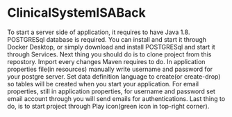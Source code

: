 # ClinicalSystemISABack

To start a server side of application, it requires to have Java 1.8. 
POSTGRESql database is required. You can install and start it through Docker Desktop, or simply download and install POSTGRESql and start it through Services.
Next thing you should do is to clone project from this repostory. 
Import every changes Maven requires to do.
In application properties file(in resources) manually write username and password for your postgre server.
Set data definition language to create(or create-drop) so tables will be created when you start your application.
For email properties, still in application properties, for username and password set email account through you will send emails for authentications.
Last thing to do, is to start project through Play icon(green icon in top-right corner).
